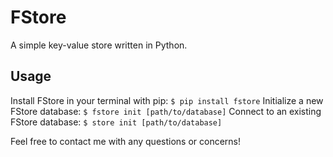 # FStore
A simple key-value store written in Python. 

## Usage
Install FStore in your terminal with pip: `$ pip install fstore`
Initialize a new FStore database: `$ fstore init [path/to/database]`
Connect to an existing FStore database: `$ store init [path/to/database]`

Feel free to contact me with any questions or concerns!
